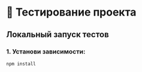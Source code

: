 # 🧪 Тестирование проекта

## Локальный запуск тестов

### 1. Установи зависимости:
```bash
npm install